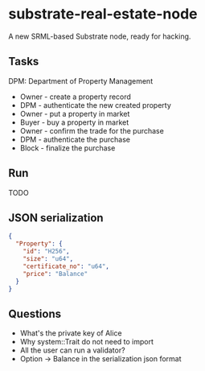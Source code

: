 # substrate-real-estate-node

A new SRML-based Substrate node, ready for hacking.

## Tasks
DPM: Department of Property Management

* Owner - create a property record
* DPM - authenticate the new created property
* Owner - put a property in market
* Buyer - buy a property in market
* Owner - confirm the trade for the purchase
* DPM - authenticate the purchase
* Block - finalize the purchase

## Run
TODO

## JSON serialization
```json
{
  "Property": {
    "id": "H256",
    "size": "u64",
    "certificate_no": "u64",
    "price": "Balance"
  }
}
```

## Questions
* What's the private key of Alice
* Why system::Trait do not need to import
* All the user can run a validator?
* Option<Balance> -> Balance in the serialization json format